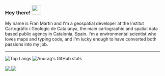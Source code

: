 ### Hey there! <img src="https://raw.githubusercontent.com/MartinHeinz/MartinHeinz/master/wave.gif" width="30px">
My name is Fran Martín and I'm a geospatial developer at the Institut Cartogràfic i Geològic de Catalunya, the main cartographic and spatial data based public agency in Catalonia, Spain. I'm a environmental scientist who loves maps and typing code, and I'm lucky enough to have converted both passions into my job.

---
![Top Langs](https://github-readme-stats.vercel.app/api/top-langs/?username=fmariv&theme=dracula&layout=compact)
![Anurag's GitHub stats](https://github-readme-stats.vercel.app/api?username=fmariv&show_icons=true&theme=dracula)

<a href="https://github.com/anuraghazra/github-readme-stats">
  <img align="center" src="https://github-readme-stats.vercel.app/api/pin/?username=anuraghazra&repo=github-readme-stats" />
</a>
<a href="https://github.com/anuraghazra/convoychat">
  <img align="center" src="https://github-readme-stats.vercel.app/api/pin/?username=anuraghazra&repo=convoychat" />
</a>


<!--
**fmariv/fmariv** is a ✨ _special_ ✨ repository because its `README.md` (this file) appears on your GitHub profile.

Here are some ideas to get you started:

- 🔭 I’m currently working on ...
- 🌱 I’m currently learning ...
- 👯 I’m looking to collaborate on ...
- 🤔 I’m looking for help with ...
- 💬 Ask me about ...
- 📫 How to reach me: ...
- 😄 Pronouns: ...
- ⚡ Fun fact: ...
-->
